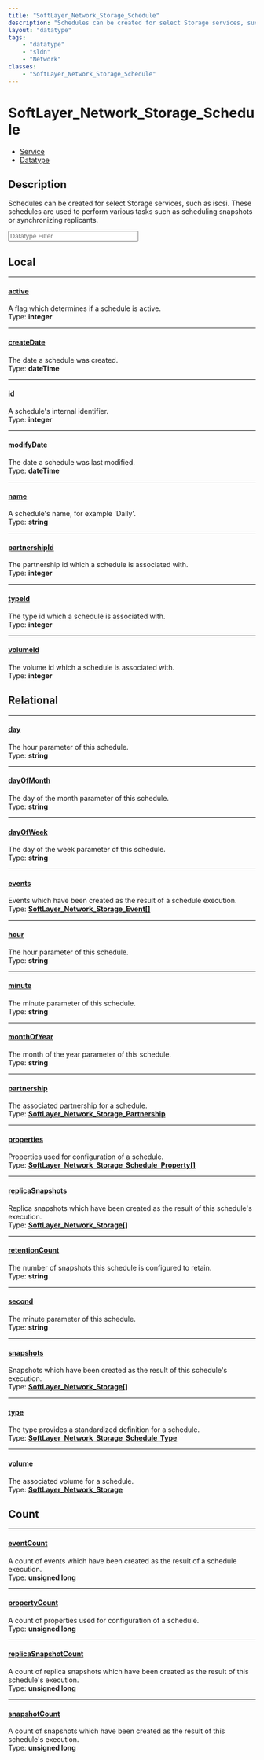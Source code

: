 ```yaml
---
title: "SoftLayer_Network_Storage_Schedule"
description: "Schedules can be created for select Storage services, such as iscsi. These schedules are used to perform various tasks s... "
layout: "datatype"
tags:
    - "datatype"
    - "sldn"
    - "Network"
classes:
    - "SoftLayer_Network_Storage_Schedule"
---
```


# SoftLayer_Network_Storage_Schedule
<div id='service-datatype'>
    <ul id='sldn-reference-tabs'>
    <li id='service'> <a href='/reference/services/SoftLayer_Network_Storage_Schedule' >Service</a></li>    <li id='datatype'> <a href='/reference/datatypes/SoftLayer_Network_Storage_Schedule' >Datatype</a></li>
    </ul>
</div>

## Description 


Schedules can be created for select Storage services, such as iscsi. These schedules are used to perform various tasks such as scheduling snapshots or synchronizing replicants. 





<!-- Filer BEGIN -->
<div class="view-filters">
        <div class="clearfix">
            <div class="search-input-box">
                <input placeholder="Datatype Filter" onkeyup="titleSearch(inputId='prop-input', divId='properties', elementClass='prop-row')" 
                    type="text" id="prop-input" value="" size="30" maxlength="128" class="form-text">
            </div>
        </div>
</div>
<!-- Filer END -->

<div id="properties" class="content">
<div id="localProperties" class="prop-content" >

## Local
<div class="prop-row">

-----
[active]: #active
#### [active]
A flag which determines if a schedule is active.  
<span class="type-label">Type: </span>**integer**  



</div>
<div class="prop-row">

-----
[createDate]: #createdate
#### [createDate]
The date a schedule was created.  
<span class="type-label">Type: </span>**dateTime**  



</div>
<div class="prop-row">

-----
[id]: #id
#### [id]
A schedule's internal identifier.  
<span class="type-label">Type: </span>**integer**  



</div>
<div class="prop-row">

-----
[modifyDate]: #modifydate
#### [modifyDate]
The date a schedule was last modified.  
<span class="type-label">Type: </span>**dateTime**  



</div>
<div class="prop-row">

-----
[name]: #name
#### [name]
A schedule's name, for example 'Daily'.  
<span class="type-label">Type: </span>**string**  



</div>
<div class="prop-row">

-----
[partnershipId]: #partnershipid
#### [partnershipId]
The partnership id which a schedule is associated with.  
<span class="type-label">Type: </span>**integer**  



</div>
<div class="prop-row">

-----
[typeId]: #typeid
#### [typeId]
The type id which a schedule is associated with.  
<span class="type-label">Type: </span>**integer**  



</div>
<div class="prop-row">

-----
[volumeId]: #volumeid
#### [volumeId]
The volume id which a schedule is associated with.  
<span class="type-label">Type: </span>**integer**  



</div>
</div>
<!-- LOCAL PROPERTY END -->

<div id="relationalProperties"  class="prop-content" >

## Relational
<div class="prop-row">

-----
[day]: #day
#### [day]
The hour parameter of this schedule.  
<span class="type-label">Type: </span>**string**  



</div>
<div class="prop-row">

-----
[dayOfMonth]: #dayofmonth
#### [dayOfMonth]
The day of the month parameter of this schedule.  
<span class="type-label">Type: </span>**string**  



</div>
<div class="prop-row">

-----
[dayOfWeek]: #dayofweek
#### [dayOfWeek]
The day of the week parameter of this schedule.  
<span class="type-label">Type: </span>**string**  



</div>
<div class="prop-row">

-----
[events]: #events
#### [events]
Events which have been created as the result of a schedule execution.  
<span class="type-label">Type: </span>**<a href='/reference/datatypes/SoftLayer_Network_Storage_Event'>SoftLayer_Network_Storage_Event[] </a>**  



</div>
<div class="prop-row">

-----
[hour]: #hour
#### [hour]
The hour parameter of this schedule.  
<span class="type-label">Type: </span>**string**  



</div>
<div class="prop-row">

-----
[minute]: #minute
#### [minute]
The minute parameter of this schedule.  
<span class="type-label">Type: </span>**string**  



</div>
<div class="prop-row">

-----
[monthOfYear]: #monthofyear
#### [monthOfYear]
The month of the year parameter of this schedule.  
<span class="type-label">Type: </span>**string**  



</div>
<div class="prop-row">

-----
[partnership]: #partnership
#### [partnership]
The associated partnership for a schedule.  
<span class="type-label">Type: </span>**<a href='/reference/datatypes/SoftLayer_Network_Storage_Partnership'>SoftLayer_Network_Storage_Partnership </a>**  



</div>
<div class="prop-row">

-----
[properties]: #properties
#### [properties]
Properties used for configuration of a schedule.  
<span class="type-label">Type: </span>**<a href='/reference/datatypes/SoftLayer_Network_Storage_Schedule_Property'>SoftLayer_Network_Storage_Schedule_Property[] </a>**  



</div>
<div class="prop-row">

-----
[replicaSnapshots]: #replicasnapshots
#### [replicaSnapshots]
Replica snapshots which have been created as the result of this schedule's execution.  
<span class="type-label">Type: </span>**<a href='/reference/datatypes/SoftLayer_Network_Storage'>SoftLayer_Network_Storage[] </a>**  



</div>
<div class="prop-row">

-----
[retentionCount]: #retentioncount
#### [retentionCount]
The number of snapshots this schedule is configured to retain.  
<span class="type-label">Type: </span>**string**  



</div>
<div class="prop-row">

-----
[second]: #second
#### [second]
The minute parameter of this schedule.  
<span class="type-label">Type: </span>**string**  



</div>
<div class="prop-row">

-----
[snapshots]: #snapshots
#### [snapshots]
Snapshots which have been created as the result of this schedule's execution.  
<span class="type-label">Type: </span>**<a href='/reference/datatypes/SoftLayer_Network_Storage'>SoftLayer_Network_Storage[] </a>**  



</div>
<div class="prop-row">

-----
[type]: #type
#### [type]
The type provides a standardized definition for a schedule.  
<span class="type-label">Type: </span>**<a href='/reference/datatypes/SoftLayer_Network_Storage_Schedule_Type'>SoftLayer_Network_Storage_Schedule_Type </a>**  



</div>
<div class="prop-row">

-----
[volume]: #volume
#### [volume]
The associated volume for a schedule.  
<span class="type-label">Type: </span>**<a href='/reference/datatypes/SoftLayer_Network_Storage'>SoftLayer_Network_Storage </a>**  



</div>

## Count
<div class="prop-row">

-----
[eventCount]: #eventcount
#### [eventCount]
A count of events which have been created as the result of a schedule execution.   
<span class="type-label">Type: </span>**unsigned long**  



</div>
<div class="prop-row">

-----
[propertyCount]: #propertycount
#### [propertyCount]
A count of properties used for configuration of a schedule.   
<span class="type-label">Type: </span>**unsigned long**  



</div>
<div class="prop-row">

-----
[replicaSnapshotCount]: #replicasnapshotcount
#### [replicaSnapshotCount]
A count of replica snapshots which have been created as the result of this schedule's execution.   
<span class="type-label">Type: </span>**unsigned long**  



</div>
<div class="prop-row">

-----
[snapshotCount]: #snapshotcount
#### [snapshotCount]
A count of snapshots which have been created as the result of this schedule's execution.   
<span class="type-label">Type: </span>**unsigned long**  



</div>
</div>


